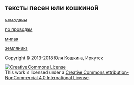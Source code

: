 ## тексты песен юли кошкиной

[чемоданы](чемоданы.md)

[по проводам](по%20проводам.md)

[милая](милая.md)

[земляника](земляника.md)

Copyright © 2013-2018 [Юля Кошкина](https://vk.com/youkoshkina), Иркутск

<a rel="license" href="http://creativecommons.org/licenses/by-nc/4.0/"><img alt="Creative Commons License" style="border-width:0" src="https://i.creativecommons.org/l/by-nc/4.0/80x15.png" /></a><br />This work is licensed under a <a rel="license" href="http://creativecommons.org/licenses/by-nc/4.0/">Creative Commons Attribution-NonCommercial 4.0 International License</a>.
